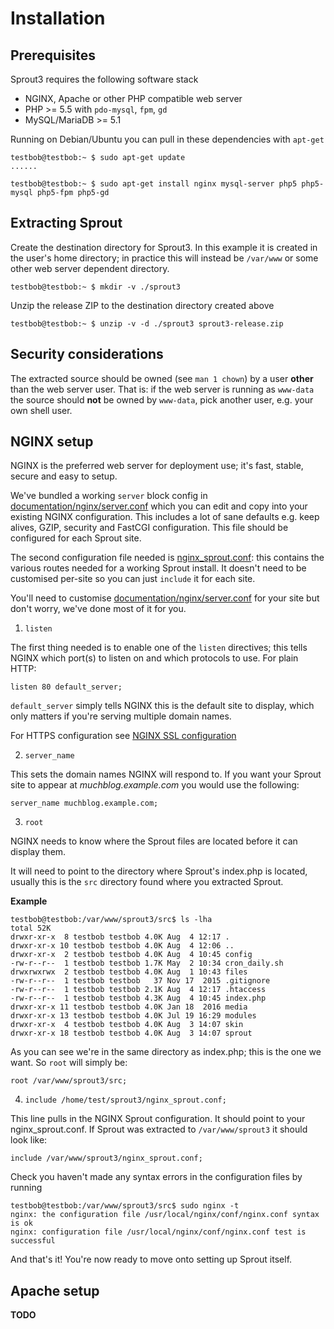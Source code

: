 # Installation

## Prerequisites
Sprout3 requires the following software stack
- NGINX, Apache or other PHP compatible web server
- PHP >= 5.5 with `pdo-mysql`, `fpm`, `gd`
- MySQL/MariaDB >= 5.1

Running on Debian/Ubuntu you can pull in these dependencies with `apt-get`

```
testbob@testbob:~ $ sudo apt-get update
......

testbob@testbob:~ $ sudo apt-get install nginx mysql-server php5 php5-mysql php5-fpm php5-gd
```

## Extracting Sprout

Create the destination directory for Sprout3. In this example it is created in the user's home
directory; in practice this will instead be `/var/www` or some other web server dependent directory.
```
testbob@testbob:~ $ mkdir -v ./sprout3
```

Unzip the release ZIP to the destination directory created above
```
testbob@testbob:~ $ unzip -v -d ./sprout3 sprout3-release.zip
```

## Security considerations
The extracted source should be owned (see `man 1 chown`) by a user **other** than the web server user.
That is: if the web server is running as `www-data` the source should **not** be owned by `www-data`, pick another
user, e.g. your own shell user.

## NGINX setup
NGINX is the preferred web server for deployment use; it's fast, stable, secure and easy to setup.

We've bundled a working `server` block config in [documentation/nginx/server.conf](documentation/nginx/server.conf) which you can
edit and copy into your existing NGINX configuration. This includes a lot of sane defaults e.g. keep alives, GZIP, security
and FastCGI configuration. This file should be configured for each Sprout site.

The second configuration file needed is [nginx_sprout.conf](nginx_sprout.conf): this contains the various routes needed
for a working Sprout install. It doesn't need to be customised per-site so you can just `include` it for each site.

You'll need to customise [documentation/nginx/server.conf](documentation/nginx/server.conf) for your site but don't worry, we've
done most of it for you.

1. `listen`

  The first thing needed is to enable one of the `listen` directives; this tells NGINX which port(s) to listen on and which protocols to use.
  For plain HTTP:
  
  ```
  listen 80 default_server;
  ```
  
  `default_server` simply tells NGINX this is the default site to display, which only matters if you're serving multiple domain names.
  
  For HTTPS configuration see [NGINX SSL configuration](documentation/nginx/SSL.md)

2. `server_name`

  This sets the domain names NGINX will respond to. If you want your Sprout site to appear at *muchblog.example.com*
  you would use the following:
  
  ```
  server_name muchblog.example.com;
  ```

3. `root`

  NGINX needs to know where the Sprout files are located before it can display them.
  
  It will need to point to the directory where Sprout's index.php is located, usually this is the `src` directory found
  where you extracted Sprout.
  
  **Example**
  ```
  testbob@testbob:/var/www/sprout3/src$ ls -lha
  total 52K
  drwxr-xr-x  8 testbob testbob 4.0K Aug  4 12:17 .
  drwxr-xr-x 10 testbob testbob 4.0K Aug  4 12:06 ..
  drwxr-xr-x  2 testbob testbob 4.0K Aug  4 10:45 config
  -rw-r--r--  1 testbob testbob 1.7K May  2 10:34 cron_daily.sh
  drwxrwxrwx  2 testbob testbob 4.0K Aug  1 10:43 files
  -rw-r--r--  1 testbob testbob   37 Nov 17  2015 .gitignore
  -rw-r--r--  1 testbob testbob 2.1K Aug  4 12:17 .htaccess
  -rw-r--r--  1 testbob testbob 4.3K Aug  4 10:45 index.php
  drwxr-xr-x 11 testbob testbob 4.0K Jan 18  2016 media
  drwxr-xr-x 13 testbob testbob 4.0K Jul 19 16:29 modules
  drwxr-xr-x  4 testbob testbob 4.0K Aug  3 14:07 skin
  drwxr-xr-x 18 testbob testbob 4.0K Aug  3 14:07 sprout
  ```
  
  As you can see we're in the same directory as index.php; this is the one we want. So `root` will simply be:
  
  ```
  root /var/www/sprout3/src;
  ```

4. `include /home/test/sprout3/nginx_sprout.conf;`

  This line pulls in the NGINX Sprout configuration. It should point to your nginx_sprout.conf.
  If Sprout was extracted to `/var/www/sprout3` it should look like:
  
  ```
  include /var/www/sprout3/nginx_sprout.conf;
  ```

Check you haven't made any syntax errors in the configuration files by running
```
testbob@testbob:/var/www/sprout3/src$ sudo nginx -t
nginx: the configuration file /usr/local/nginx/conf/nginx.conf syntax is ok
nginx: configuration file /usr/local/nginx/conf/nginx.conf test is successful
```

And that's it! You're now ready to move onto setting up Sprout itself.

## Apache setup
**TODO**
